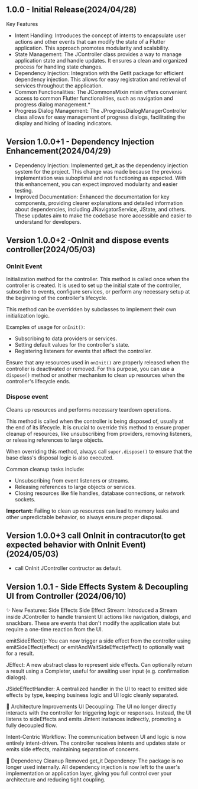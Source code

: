 ## 1.0.0 - Initial Release(2024/04/28)

Key Features
* Intent Handling: Introduces the concept of intents to encapsulate user actions and other events that can modify the state of a Flutter application. This approach promotes modularity and scalability.
* State Management: The JController class provides a way to manage application state and handle updates. It ensures a clean and organized process for handling state changes.
* Dependency Injection: Integration with the GetIt package for efficient dependency injection. This allows for easy registration and retrieval of services throughout the application.
* Common Functionalities: The JCommonsMixin mixin offers convenient access to common Flutter functionalities, such as navigation and progress dialog management.* 
* Progress Dialog Management: The JProgressDialogManagerController class allows for easy management of progress dialogs, facilitating the display and hiding of loading indicators.



## Version 1.0.0+1 - Dependency Injection Enhancement(2024/04/29)
- Dependency Injection: Implemented get_it as the dependency injection system for the project. This change was made because the previous implementation was suboptimal and not functioning as expected. With this enhancement, you can expect improved modularity and easier testing.
- Improved Documentation: Enhanced the documentation for key components, providing clearer explanations and detailed information about dependencies, including JNavigatorService, JState, and others. These updates aim to make the codebase more accessible and easier to understand for developers.


## Version 1.0.0+2 -OnInit and dispose events controller(2024/05/03)

### OnInit Event
Initialization method for the controller.
This method is called once when the controller is created.
It is used to set up the initial state of the controller,
subscribe to events, configure services, or perform any
necessary setup at the beginning of the controller's lifecycle.

This method can be overridden by subclasses to implement
their own initialization logic.

Examples of usage for `onInit()`:
- Subscribing to data providers or services.
- Setting default values for the controller's state.
- Registering listeners for events that affect the controller.

Ensure that any resources used in `onInit()`
are properly released when the controller is deactivated or removed.
For this purpose, you can use a `dispose()` method or another
mechanism to clean up resources when the controller's lifecycle ends.

### Dispose event
Cleans up resources and performs necessary teardown operations.

This method is called when the controller is being disposed of, usually
at the end of its lifecycle. It is crucial to override this method to
ensure proper cleanup of resources, like unsubscribing from providers,
removing listeners, or releasing references to large objects.

When overriding this method, always call `super.dispose()` to ensure
that the base class's disposal logic is also executed.

Common cleanup tasks include:
- Unsubscribing from event listeners or streams.
- Releasing references to large objects or services.
- Closing resources like file handles, database connections, or network sockets.
  
**Important:** Failing to clean up resources can lead to memory leaks
and other unpredictable behavior, so always ensure proper disposal.

## Version 1.0.0+3 call OnInit in contracutor(to get expected behavior with OnInit Event) (2024/05/03)
- call OnInit JController contructor as default.


## Version 1.0.1 - Side Effects System & Decoupling UI from Controller (2024/06/10)
✨ New Features: Side Effects
Side Effect Stream: Introduced a Stream<JEffect> inside JController to handle transient UI actions like navigation, dialogs, and snackbars. These are events that don't modify the application state but require a one-time reaction from the UI.

emitSideEffect(): You can now trigger a side effect from the controller using emitSideEffect(effect) or emitAndWaitSideEffect(effect) to optionally wait for a result.

JEffect: A new abstract class to represent side effects. Can optionally return a result using a Completer<T>, useful for awaiting user input (e.g. confirmation dialogs).

JSideEffectHandler: A centralized handler in the UI to react to emitted side effects by type, keeping business logic and UI logic cleanly separated.

🔄 Architecture Improvements
UI Decoupling: The UI no longer directly interacts with the controller for triggering logic or responses. Instead, the UI listens to sideEffects and emits JIntent instances indirectly, promoting a fully decoupled flow.

Intent-Centric Workflow: The communication between UI and logic is now entirely intent-driven. The controller receives intents and updates state or emits side effects, maintaining separation of concerns.

🧹 Dependency Cleanup
Removed get_it Dependency: The package is no longer used internally. All dependency injection is now left to the user's implementation or application layer, giving you full control over your architecture and reducing tight coupling.